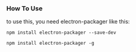 ### How To Use
to use this, you need electron-packager like this:

```
npm install electron-packager --save-dev

npm install electron-packager -g
```
